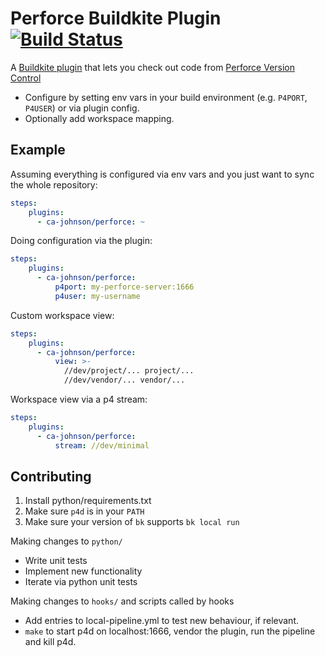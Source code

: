 # Perforce Buildkite Plugin [![Build Status](https://travis-ci.com/ca-johnson/perforce-buildkite-plugin.svg?branch=master)](https://travis-ci.com/ca-johnson/perforce-buildkite-plugin)

A [Buildkite plugin](https://buildkite.com/docs/agent/v3/plugins) that lets you check out code from [Perforce Version Control](https://www.perforce.com/products/helix-core)

* Configure by setting env vars in your build environment (e.g. `P4PORT`, `P4USER`) or via plugin config.
* Optionally add workspace mapping.

## Example

Assuming everything is configured via env vars and you just want to sync the whole repository:

```yaml
steps:
    plugins:
      - ca-johnson/perforce: ~
```

Doing configuration via the plugin:

```yaml
steps:
    plugins:
      - ca-johnson/perforce:
          p4port: my-perforce-server:1666
          p4user: my-username
```

Custom workspace view:

```yaml
steps:
    plugins:
      - ca-johnson/perforce:
          view: >-
            //dev/project/... project/...
            //dev/vendor/... vendor/...
```

Workspace view via a p4 stream:

```yaml
steps:
    plugins:
      - ca-johnson/perforce:
          stream: //dev/minimal
```

## Contributing

1. Install python/requirements.txt
2. Make sure `p4d` is in your `PATH`
3. Make sure your version of `bk` supports `bk local run`

Making changes to `python/`
* Write unit tests
* Implement new functionality
* Iterate via python unit tests

Making changes to `hooks/` and scripts called by hooks
* Add entries to local-pipeline.yml to test new behaviour, if relevant.
* `make` to start p4d on localhost:1666, vendor the plugin, run the pipeline and kill p4d.
